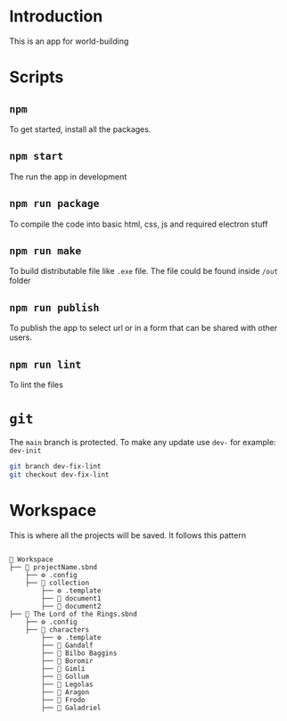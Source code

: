 # Introduction
This is an app for world-building

# Scripts

## ```npm```

To get started, install all the packages.

## ```npm start```

The run the app in development

## ```npm run package```

To compile the code into basic html, css, js and required electron stuff

## ```npm run make```
To build distributable file like `.exe` file. The file could be found inside `/out` folder

## ```npm run publish```

To publish the app to select url or in a form that can be shared with other users.

## ```npm run lint```

To lint the files

# ```git```
The `main` branch is protected. To make any update use `dev-` for example: `dev-init`

```sh
git branch dev-fix-lint
git checkout dev-fix-lint
```

# Workspace
This is where all the projects will be saved. It follows this pattern

```

📁 Workspace
├── 📁 projectName.sbnd
    ├── ⚙️ .config
    ├── 📁 collection
        ├── ⚙️ .template
        ├── 📄 document1
        ├── 📄 document2
├── 📁 The Lord of the Rings.sbnd
    ├── ⚙️ .config
    ├── 📁 characters
        ├── ⚙️ .template
        ├── 📄 Gandalf
        ├── 📄 Bilbo Baggins
        ├── 📄 Boromir
        ├── 📄 Gimli
        ├── 📄 Gollum
        ├── 📄 Legolas
        ├── 📄 Aragon
        ├── 📄 Frodo
        ├── 📄 Galadriel
```